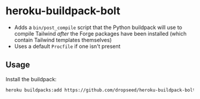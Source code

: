 # heroku-buildpack-bolt

- Adds a `bin/post_compile` script that the Python buildpack will use to compile Tailwind *after* the Forge packages have been installed (which contain Tailwind templates themselves)
- Uses a default `Procfile` if one isn't present


## Usage

Install the buildpack:

```sh
heroku buildpacks:add https://github.com/dropseed/heroku-buildpack-bolt --index 1
```
